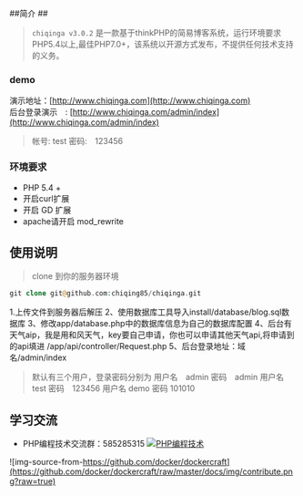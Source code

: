 ##简介 ##
> `chiqinga v3.0.2` 是一款基于thinkPHP的简易博客系统，运行环境要求PHP5.4以上,最佳PHP7.0+，该系统以开源方式发布，不提供任何技术支持的义务。
### demo ###
演示地址：[http://www.chiqinga.com](http://www.chiqinga.com)
<br />
后台登录演示　: [http://www.chiqinga.com/admin/index](http://www.chiqinga.com/admin/index)
>帐号: test
>密码:　123456
### 环境要求 ###
- PHP 5.4 +
- 开启curl扩展
- 开启 GD 扩展
- apache请开启 mod_rewrite 

## 使用说明 ##
> clone 到你的服务器环境
```php
git clone git@github.com:chiqing85/chiqinga.git
```
1.上传文件到服务器后解压
2、使用数据库工具导入install/database/blog.sql数据库
3、修改app/database.php中的数据库信息为自己的数据库配置
4、后台有天气aip，我是用和风天气，key要自己申请，你也可以申请其他天气api,将申请到的api填进 /app/api/controller/Request.php
5、后台登录地址：域名/admin/index
>默认有三个用户，登录密码分别为
用户名　admin 		密码　admin
用户名　test		密码　123456
用户名	demo		密码  101010

## 学习交流 ##

* PHP编程技术交流群：585285315  <a target="_blank" href="//shang.qq.com/wpa/qunwpa?idkey=7161aa503d44322509ac3e4db33b75f3056b2b45cc8de060bc5f403d666297b3"><img border="0" src="//pub.idqqimg.com/wpa/images/group.png" alt="PHP编程技术" title="PHP编程技术"></a>

![img-source-from-https://github.com/docker/dockercraft](https://github.com/docker/dockercraft/raw/master/docs/img/contribute.png?raw=true)
